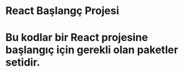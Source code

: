 # React Başlangç Projesi 

# Bu kodlar bir React projesine başlangıç için gerekli olan paketler setidir.
